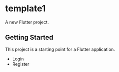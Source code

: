 # template1

A new Flutter project.

## Getting Started

This project is a starting point for a Flutter application.

<ul>
<li>Login</li>

<li>Register</li>
</ul>

